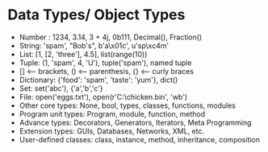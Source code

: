 # Data Types/ Object Types
- Number : 1234, 3.14, 3 + 4j, 0b111, Decimal(), Fraction()
- String: 'spam', "Bob's", b'a\x01c', u'sp\xc4m'
- List: [1, [2, 'three'], 4.5], list(range(10))
- Tuple: (1, 'spam', 4, 'U'), tuple('spam'), named tuple
- [] <-- brackets, () <-- parenthesis, {} <-- curly braces
- Dictionary: {'food': 'spam', 'taste': 'yum'}, dict()
- Set: set('abc'), {'a','b','c'}
- File: open('eggs.txt'), open(r'C:\chicken.bin', 'wb')
- Other core types: None, bool, types, classes, functions, modules
- Program unit types: Program, module, function, method
- Advance types: Decorators, Generators, Iterators, Meta Programming
- Extension types: GUIs, Databases, Networks, XML, etc.
- User-defined classes: class, instance, method, inheritance, composition